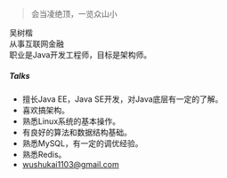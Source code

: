 

> 会当凌绝顶，一览众山小  


吴树楷  
从事互联网金融  
职业是Java开发工程师，目标是架构师。


##### Talks


- 擅长Java EE，Java SE开发，对Java底层有一定的了解。
- 喜欢搞架构。
- 熟悉Linux系统的基本操作。
- 有良好的算法和数据结构基础。
- 熟悉MySQL，有一定的调优经验。
- 熟悉Redis。
- wushukai1103@gmail.com
